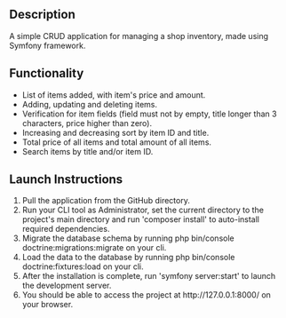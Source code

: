 <h2>Description</h2>
A simple CRUD application for managing a shop inventory, made using Symfony framework.
<h2>Functionality</h2>
<ul>
    <li>List of items added, with item's price and amount.</li>
    <li>Adding, updating and deleting items.</li>
    <li>Verification for item fields (field must not by empty, title longer than 3 characters, price higher than zero).</li>
    <li>Increasing and decreasing sort by item ID and title.</li>
    <li>Total price of all items and total amount of all items.</li>
    <li>Search items by title and/or item ID.</li>
</ul>
<h2>Launch Instructions</h2>
<ol>
    <li>Pull the application from the GitHub directory.</li>
    <li>Run your CLI tool as Administrator, set the current directory to the project's main directory and run 'composer install' to auto-install required dependencies.</li>
    <li>Migrate the database schema by running php bin/console doctrine:migrations:migrate on your cli.</li>
    <li>Load the data to the database by running php bin/console doctrine:fixtures:load on your cli.</li>
    <li>After the installation is complete, run 'symfony server:start' to launch the development server.</li>
    <li>You should be able to access the project at http://127.0.0.1:8000/ on your browser.</li>
</ol>